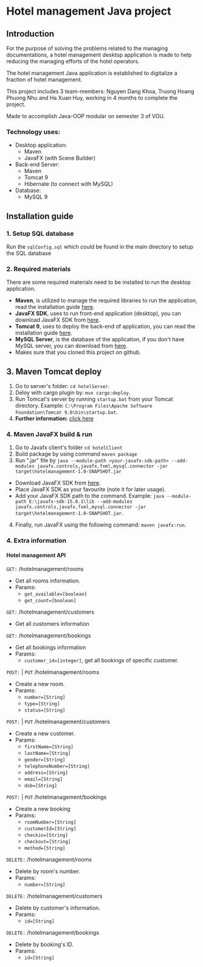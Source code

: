 # Hotel management Java project

## Introduction
For the purpose of solving the problems related to the managing documentations, a hotel management 
desktop application is made to help reducing the managing efforts of the hotel operators.

The hotel management Java application is established to digitalize a fraction of hotel management. 

This project includes 3 team-members: Nguyen Dang Khoa, 
Truong Hoang Phuong Nhu and Ha Xuan Huy, working in 4 months to complete the project.

Made to accomplish Java-OOP modular on semester 3 of VGU.
### Technology uses:
+ Desktop application:
  + Maven
  + JavaFX (with Scene Builder)
+ Back-end Server:
  + Maven
  + Tomcat 9
  + Hibernate (to connect with MySQL)
+ Database:
  + MySQL 9
## Installation guide
### 1. Setup SQL database
Run the `sqlConfig.sql` which could be found in the main directory to setup the SQL database
### 2. Required materials
There are some required materials need to be installed to run the desktop application.
  + **Maven**, is utilized to manage the required libraries to run the application, read the installation guide [here](https://github.com/khoanguyenn/java-hotelmanagement/blob/main/docs/install-guide/guides/Maven%20install%20guide.md).
  + **JavaFX SDK**, uses to run front-end application (desktop), you can download JavaFX SDK from [here](https://gluonhq.com/products/javafx/).
  + **Tomcat 9**, uses to deploy the back-end of application, you can read the installation guide [here](https://github.com/khoanguyenn/java-hotelmanagement/blob/main/docs/install-guide/guides/Apache%20Tomcat%20install%20guide.md).
  + **MySQL Server**, is the database of the application, if you don't have MySQL server, you can download from 
  [here](https://www.dev.mysql.com/downloads/mysql/).
  + Makes sure that you cloned this project on github.
## 3. Maven Tomcat deploy
1. Go to server's folder: `cd hotelServer`.
2. Deloy with cargo plugin by: `mvn cargo:deploy`.
3. Run Tomcat's server by running `startup.bat` from your Tomcat directory. Example: `C:\Program Files\Apache Software Foundation\Tomcat 9.0\bin\startup.bat`.
4. __Further information:__ [click here](https://www.baeldung.com/tomcat-deploy-war)
### 4. Maven JavaFX build & run
1. Go to Javafx client's folder `cd hotelClient`
2. Build package by using command `maven package`
3. Run ".jar" file by `java --module-path <your-javafx-sdk-path> --add-modules javafx.controls,javafx.fxml,mysql.connector -jar target\hotelmanagement-1.0-SNAPSHOT.jar`
  + Download JavaFX SDK from [here](https://gluonhq.com/products/javafx/).
  + Place JavaFX SDK as your favourite (note it for later usage).
  + Add your JavaFX SDK path to the command. Example: `java --module-path E:\javafx-sdk-15.0.1\lib --add-modules javafx.controls,javafx.fxml,mysql.connector -jar target\hotelmanagement-1.0-SNAPSHOT.jar`.
4. Finally, run JavaFX using the following command: `maven javafx:run`.

### 4. Extra information
#### Hotel management API
`GET:` /hotelmanagement/rooms
+ Get all rooms information.
+ Params: 
    + `get_available=[boolean]`
    + `get_count=[boolean]`
  
`GET:` /hotelmanagement/customers
  + Get all customers information
  
`GET:` /hotelmanagement/bookings
  + Get all bookings information
  + Params:
    + `customer_id=[integer]`, get all bookings of specific customer.
  
`POST:` | `PUT` /hotelmanagement/rooms
+ Create a new room.
+ Params:
  + `number=[String]`
  + `type=[String]`
  + `status=[String]`

`POST:` | `PUT` /hotelmanagement/customers
+ Create a new customer.
+ Params:
  + `firstName=[String]`
  + `lastName=[String]`
  + `gender=[String]`
  + `telephoneNumber=[String]`
  + `address=[String]`
  + `email=[String]`
  + `dob=[String]`
  
`POST:` | `PUT` /hotelmanagement/bookings
+ Create a new booking
+ Params:
  + `roomNumber=[String]`
  + `customerId=[String]`
  + `checkin=[String]`
  + `checkout=[String]`
  + `method=[String]`
  
`DELETE:` /hotelmanagement/rooms
+ Delete by room's number.
+ Params:
  + `number=[String]`
  
`DELETE:` /hotelmanagement/customers
+ Delete by customer's information.
+ Params:
  + `id=[String]`
  
`DELETE:` /hotelmanagement/bookings
+ Delete by booking's ID.
+ Params:
  + `id=[String]`
  

 
